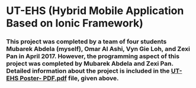 # UT-EHS (Hybrid Mobile Application Based on Ionic Framework)
### This project was completed by a team of four students Mubarek Abdela (myself), Omar Al Ashi, Vyn Gie Loh, and Zexi Pan in April 2017. However, the programming aspect of this project was completed by Mubarek Abdela and Zexi Pan. Detailed information about the project is included in the [UT-EHS Poster- PDF.pdf](https://github.com/mubekeab/UT-EHS/blob/master/UT-EHS%20Poster-%20PDF.pdf) file, given above. 



